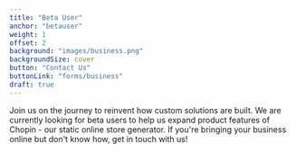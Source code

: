 ```yaml
---
title: "Beta User"
anchor: "betauser"
weight: 1
offset: 2
background: "images/business.png"
backgroundSize: cover
button: "Contact Us"
buttonLink: "forms/business"
draft: true
---
```


Join us on the journey to reinvent how custom solutions are built. We are currently looking for beta users to help us expand product features of Chopin - our static online store generator. If you're bringing your business online but don't know how, get in touch with us!
